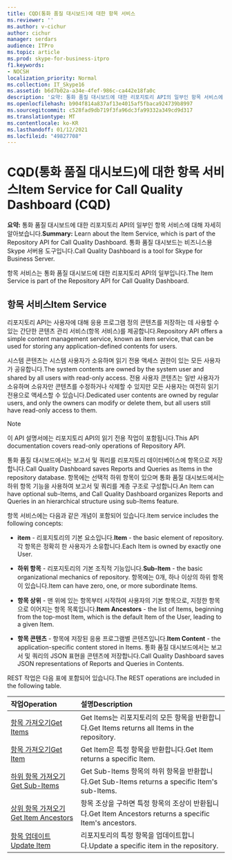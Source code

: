 ```yaml
---
title: CQD(통화 품질 대시보드)에 대한 항목 서비스
ms.reviewer: ''
ms.author: v-cichur
author: cichur
manager: serdars
audience: ITPro
ms.topic: article
ms.prod: skype-for-business-itpro
f1.keywords:
- NOCSH
localization_priority: Normal
ms.collection: IT_Skype16
ms.assetid: b6d7b02a-a34e-4fef-986c-ca442e18fa0c
description: '요약: 통화 품질 대시보드에 대한 리포지토리 API의 일부인 항목 서비스에 대해 자세히 알아보습니다. 통화 품질 대시보드는 비즈니스용 Skype 서버용 도구입니다.'
ms.openlocfilehash: b904f814a837af13e4015af5fbaca924739b8997
ms.sourcegitcommit: c528fad9db719f3fa96dc3fa99332a349cd9d317
ms.translationtype: MT
ms.contentlocale: ko-KR
ms.lasthandoff: 01/12/2021
ms.locfileid: "49827708"
---
```

# <a name="item-service-for-call-quality-dashboard-cqd"></a><span data-ttu-id="21712-104">CQD(통화 품질 대시보드)에 대한 항목 서비스</span><span class="sxs-lookup"><span data-stu-id="21712-104">Item Service for Call Quality Dashboard (CQD)</span></span>
 
<span data-ttu-id="21712-105">**요약:** 통화 품질 대시보드에 대한 리포지토리 API의 일부인 항목 서비스에 대해 자세히 알아보습니다.</span><span class="sxs-lookup"><span data-stu-id="21712-105">**Summary:** Learn about the Item Service, which is part of the Repository API for Call Quality Dashboard.</span></span> <span data-ttu-id="21712-106">통화 품질 대시보드는 비즈니스용 Skype 서버용 도구입니다.</span><span class="sxs-lookup"><span data-stu-id="21712-106">Call Quality Dashboard is a tool for Skype for Business Server.</span></span>
  
<span data-ttu-id="21712-107">항목 서비스는 통화 품질 대시보드에 대한 리포지토리 API의 일부입니다.</span><span class="sxs-lookup"><span data-stu-id="21712-107">The Item Service is part of the Repository API for Call Quality Dashboard.</span></span>
  
## <a name="item-service"></a><span data-ttu-id="21712-108">항목 서비스</span><span class="sxs-lookup"><span data-stu-id="21712-108">Item Service</span></span>

<span data-ttu-id="21712-109">리포지토리 API는 사용자에 대해 응용 프로그램 정의 콘텐츠를 저장하는 데 사용할 수 있는 간단한 콘텐츠 관리 서비스(항목 서비스)를 제공합니다.</span><span class="sxs-lookup"><span data-stu-id="21712-109">Repository API offers a simple content management service, known as item service, that can be used for storing any application-defined contents for users.</span></span> 
  
<span data-ttu-id="21712-110">시스템 콘텐츠는 시스템 사용자가 소유하며 읽기 전용 액세스 권한이 있는 모든 사용자가 공유합니다.</span><span class="sxs-lookup"><span data-stu-id="21712-110">The system contents are owned by the system user and shared by all users with read-only access.</span></span> <span data-ttu-id="21712-111">전용 사용자 콘텐츠는 일반 사용자가 소유하며 소유자만 콘텐츠를 수정하거나 삭제할 수 있지만 모든 사용자는 여전히 읽기 전용으로 액세스할 수 있습니다.</span><span class="sxs-lookup"><span data-stu-id="21712-111">Dedicated user contents are owned by regular users, and only the owners can modify or delete them, but all users still have read-only access to them.</span></span>
  
> [!NOTE]
> <span data-ttu-id="21712-112">이 API 설명서에는 리포지토리 API의 읽기 전용 작업이 포함됩니다.</span><span class="sxs-lookup"><span data-stu-id="21712-112">This API documentation covers read-only operations of Repository API.</span></span> 
  
<span data-ttu-id="21712-113">통화 품질 대시보드에서는 보고서 및 쿼리를 리포지토리 데이터베이스에 항목으로 저장합니다.</span><span class="sxs-lookup"><span data-stu-id="21712-113">Call Quality Dashboard saves Reports and Queries as Items in the repository database.</span></span> <span data-ttu-id="21712-114">항목에는 선택적 하위 항목이 있으며 통화 품질 대시보드에서는 하위 항목 기능을 사용하여 보고서 및 쿼리를 계층 구조로 구성합니다.</span><span class="sxs-lookup"><span data-stu-id="21712-114">An Item can have optional sub-Items, and Call Quality Dashboard organizes Reports and Queries in an hierarchical structure using sub-Items feature.</span></span>
  
<span data-ttu-id="21712-115">항목 서비스에는 다음과 같은 개념이 포함되어 있습니다.</span><span class="sxs-lookup"><span data-stu-id="21712-115">Item service includes the following concepts:</span></span>
  
- <span data-ttu-id="21712-116">**item** - 리포지토리의 기본 요소입니다.</span><span class="sxs-lookup"><span data-stu-id="21712-116">**Item** - the basic element of repository.</span></span> <span data-ttu-id="21712-117">각 항목은 정확히 한 사용자가 소유합니다.</span><span class="sxs-lookup"><span data-stu-id="21712-117">Each Item is owned by exactly one User.</span></span>
    
- <span data-ttu-id="21712-118">**하위 항목** - 리포지토리의 기본 조직적 기능입니다.</span><span class="sxs-lookup"><span data-stu-id="21712-118">**Sub-Item** - the basic organizational mechanics of repository.</span></span> <span data-ttu-id="21712-119">항목에는 0개, 하나 이상의 하위 항목이 있습니다.</span><span class="sxs-lookup"><span data-stu-id="21712-119">Item can have zero, one, or more subordinate Items.</span></span>
    
- <span data-ttu-id="21712-120">**항목 상위** - 맨 위에 있는 항목부터 시작하여 사용자의 기본 항목으로, 지정한 항목으로 이어지는 항목 목록입니다.</span><span class="sxs-lookup"><span data-stu-id="21712-120">**Item Ancestors** - the list of Items, beginning from the top-most Item, which is the default Item of the User, leading to a given Item.</span></span>
    
- <span data-ttu-id="21712-121">**항목 콘텐츠** - 항목에 저장된 응용 프로그램별 콘텐츠입니다.</span><span class="sxs-lookup"><span data-stu-id="21712-121">**Item Content** - the application-specific content stored in Items.</span></span> <span data-ttu-id="21712-122">통화 품질 대시보드에서는 보고서 및 쿼리의 JSON 표현을 콘텐츠에 저장합니다.</span><span class="sxs-lookup"><span data-stu-id="21712-122">Call Quality Dashboard saves JSON representations of Reports and Queries in Contents.</span></span>
    
<span data-ttu-id="21712-123">REST 작업은 다음 표에 포함되어 있습니다.</span><span class="sxs-lookup"><span data-stu-id="21712-123">The REST operations are included in the following table.</span></span>
  

|<span data-ttu-id="21712-124">**작업**</span><span class="sxs-lookup"><span data-stu-id="21712-124">**Operation**</span></span>|<span data-ttu-id="21712-125">**설명**</span><span class="sxs-lookup"><span data-stu-id="21712-125">**Description**</span></span>|
|:-----|:-----|
|[<span data-ttu-id="21712-126">항목 가져오기</span><span class="sxs-lookup"><span data-stu-id="21712-126">Get Items</span></span>](get-items.md) <br/> |<span data-ttu-id="21712-127">Get Items는 리포지토리의 모든 항목을 반환합니다.</span><span class="sxs-lookup"><span data-stu-id="21712-127">Get Items returns all Items in the repository.</span></span>  <br/> |
|[<span data-ttu-id="21712-128">항목 가져오기</span><span class="sxs-lookup"><span data-stu-id="21712-128">Get Item</span></span>](get-item.md) <br/> |<span data-ttu-id="21712-129">Get Item은 특정 항목을 반환합니다.</span><span class="sxs-lookup"><span data-stu-id="21712-129">Get Item returns a specific Item.</span></span>  <br/> |
|[<span data-ttu-id="21712-130">하위 항목 가져오기</span><span class="sxs-lookup"><span data-stu-id="21712-130">Get Sub-Items</span></span>](get-sub-items.md) <br/> |<span data-ttu-id="21712-131">Get Sub-Items 항목의 하위 항목을 반환합니다.</span><span class="sxs-lookup"><span data-stu-id="21712-131">Get Sub-Items returns a specific Item's sub-Items.</span></span>  <br/> |
|[<span data-ttu-id="21712-132">상위 항목 가져오기</span><span class="sxs-lookup"><span data-stu-id="21712-132">Get Item Ancestors</span></span>](get-item-ancestors.md) <br/> |<span data-ttu-id="21712-133">항목 조상을 구하면 특정 항목의 조상이 반환됩니다.</span><span class="sxs-lookup"><span data-stu-id="21712-133">Get Item Ancestors returns a specific Item's ancestors.</span></span>  <br/> |
|[<span data-ttu-id="21712-134">항목 업데이트</span><span class="sxs-lookup"><span data-stu-id="21712-134">Update Item</span></span>](update-item.md) <br/> |<span data-ttu-id="21712-135">리포지토리의 특정 항목을 업데이트합니다.</span><span class="sxs-lookup"><span data-stu-id="21712-135">Update a specific item in the repository.</span></span>  <br/> |
   

